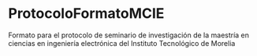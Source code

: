 # ProtocoloFormatoMCIE
Formato para el protocolo de seminario de investigación de la maestría en ciencias en ingeniería electrónica del Instituto Tecnológico de Morelia
